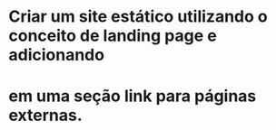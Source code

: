 # Criar um site estático utilizando o conceito de landing page e adicionando 
# em uma seção link para páginas externas. 